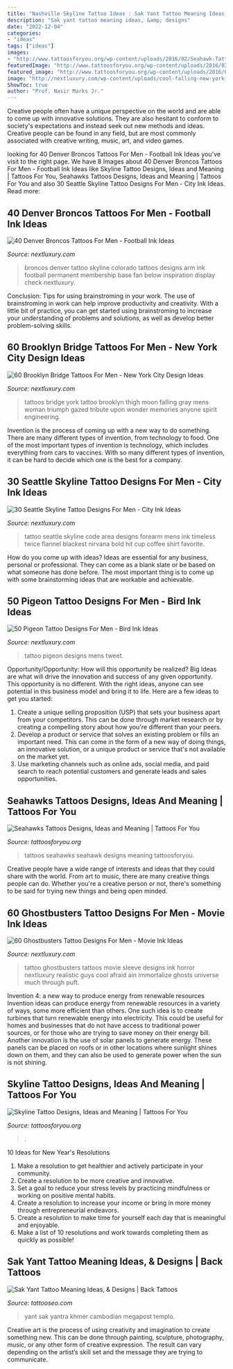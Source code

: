 ```yaml
---
title: "Nashville Skyline Tattoo Ideas : Sak Yant Tattoo Meaning Ideas, &amp; Designs"
description: "Sak yant tattoo meaning ideas, &amp; designs"
date: "2022-12-04"
categories:
- "ideas"
tags: ["ideas"]
images:
- "http://www.tattoosforyou.org/wp-content/uploads/2016/02/Seahawk-Tattoos.jpg"
featuredImage: "http://www.tattoosforyou.org/wp-content/uploads/2016/02/Seahawk-Tattoos.jpg"
featured_image: "http://www.tattoosforyou.org/wp-content/uploads/2016/02/Seahawk-Tattoos.jpg"
image: "http://nextluxury.com/wp-content/uploads/cool-falling-new-york-city-brooklyn-bridge-with-moon-mens-thigh-tattoos.jpg"
ShowToc: true
author: "Prof. Nasir Marks Jr."
---
```



Creative people often have a unique perspective on the world and are able to come up with innovative solutions. They are also hesitant to conform to society's expectations and instead seek out new methods and ideas. Creative people can be found in any field, but are most commonly associated with creative writing, music, art, and video games.

	

		
looking for 40 Denver Broncos Tattoos For Men - Football Ink Ideas you've visit to the right page. We have 8 Images about 40 Denver Broncos Tattoos For Men - Football Ink Ideas like Skyline Tattoo Designs, Ideas and Meaning | Tattoos For You, Seahawks Tattoos Designs, Ideas and Meaning | Tattoos For You and also 30 Seattle Skyline Tattoo Designs For Men - City Ink Ideas. Read more:
		
    
## 40 Denver Broncos Tattoos For Men - Football Ink Ideas

<img loading=lazy src="http://nextluxury.com/wp-content/uploads/colorado-denver-broncos-skyline-guys-city-inner-arm-bicep-tattoo-design-ideas.jpg" onerror="this.onerror=null;this.src='https://tse4.mm.bing.net/th?id=OIP.iHlALZJ6sVhS1E-T70-MtQHaHa&amp;pid=15.1';" alt="40 Denver Broncos Tattoos For Men - Football Ink Ideas">

_Source: nextluxury.com_

>broncos denver tattoo skyline colorado tattoos designs arm ink football permanent membership base fan below inspiration display check nextluxury. 

	

Conclusion: Tips for using brainstroming in your work.
The use of brainstroming in work can help improve productivity and creativity. With a little bit of practice, you can get started using brainstroming to increase your understanding of problems and solutions, as well as develop better problem-solving skills.

    
## 60 Brooklyn Bridge Tattoos For Men - New York City Design Ideas

<img loading=lazy src="http://nextluxury.com/wp-content/uploads/cool-falling-new-york-city-brooklyn-bridge-with-moon-mens-thigh-tattoos.jpg" onerror="this.onerror=null;this.src='https://tse1.mm.bing.net/th?id=OIP.oQdlauqT1l2GF7bDzTlYowHaJ4&amp;pid=15.1';" alt="60 Brooklyn Bridge Tattoos For Men - New York City Design Ideas">

_Source: nextluxury.com_

>tattoos bridge york tattoo brooklyn thigh moon falling gray mens woman triumph gazed tribute upon wonder memories anyone spirit engineering. 

	

Invention is the process of coming up with a new way to do something. There are many different types of invention, from technology to food. One of the most important types of invention is technology, which includes everything from cars to vaccines. With so many different types of invention, it can be hard to decide which one is the best for a company.

    
## 30 Seattle Skyline Tattoo Designs For Men - City Ink Ideas

<img loading=lazy src="http://nextluxury.com/wp-content/uploads/area-code-seattle-skyline-306-mens-outer-forearm-tattoo.jpg" onerror="this.onerror=null;this.src='https://tse3.mm.bing.net/th?id=OIP.t6dMEKps8Ey3zQGFL4jvXAHaE8&amp;pid=15.1';" alt="30 Seattle Skyline Tattoo Designs For Men - City Ink Ideas">

_Source: nextluxury.com_

>tattoo seattle skyline code area designs forearm mens ink timeless twice flannel blackest nirvana bold hit cup coffee shirt favorite. 

	

How do you come up with ideas?
Ideas are essential for any business, personal or professional. They can come as a blank slate or be based on what someone has done before. The most important thing is to come up with some brainstorming ideas that are workable and achievable.

    
## 50 Pigeon Tattoo Designs For Men - Bird Ink Ideas

<img loading=lazy src="http://nextluxury.com/wp-content/uploads/pigeon-mens-tattoo-ideas.jpg" onerror="this.onerror=null;this.src='https://tse1.mm.bing.net/th?id=OIP.g24dO90FVgaKrDpQkMtSEwHaJP&amp;pid=15.1';" alt="50 Pigeon Tattoo Designs For Men - Bird Ink Ideas">

_Source: nextluxury.com_

>tattoo pigeon designs mens tweet. 

	

Opportunity/Opportunity: How will this opportunity be realized?
Big Ideas are what will drive the innovation and success of any given opportunity. This opportunity is no different. With the right ideas, anyone can see potential in this business model and bring it to life. Here are a few ideas to get you started: 
1. Create a unique selling proposition (USP) that sets your business apart from your competitors. This can be done through market research or by creating a compelling story about how you're different than your peers. 
2. Develop a product or service that solves an existing problem or fills an important need. This can come in the form of a new way of doing things, an innovative solution, or a unique product or service that's not available on the market yet. 
3. Use marketing channels such as online ads, social media, and paid search to reach potential customers and generate leads and sales opportunities.

    
## Seahawks Tattoos Designs, Ideas And Meaning | Tattoos For You

<img loading=lazy src="http://www.tattoosforyou.org/wp-content/uploads/2016/02/Seahawk-Tattoos.jpg" onerror="this.onerror=null;this.src='https://tse3.mm.bing.net/th?id=OIP.8wr_zJ5FPKw8QihIPLFtbgHaHV&amp;pid=15.1';" alt="Seahawks Tattoos Designs, Ideas and Meaning | Tattoos For You">

_Source: tattoosforyou.org_

>tattoos seahawks seahawk designs meaning tattoosforyou. 

	

Creative people have a wide range of interests and ideas that they could share with the world. From art to music, there are many creative things people can do. Whether you're a creative person or not, there's something to be said for trying new things and being open minded.

    
## 60 Ghostbusters Tattoo Designs For Men - Movie Ink Ideas

<img loading=lazy src="http://nextluxury.com/wp-content/uploads/guys-full-arm-3d-realistic-sleeve-ghostbusters-tattoos.jpg" onerror="this.onerror=null;this.src='https://tse3.mm.bing.net/th?id=OIP.78-1Ob8Eo5b-aIng_FL0lQHaHH&amp;pid=15.1';" alt="60 Ghostbusters Tattoo Designs For Men - Movie Ink Ideas">

_Source: nextluxury.com_

>tattoo ghostbusters tattoos movie sleeve designs ink horror nextluxury realistic guys cool afraid ain immortalize ghosts universe much through puft. 

	

Invention 4: a new way to produce energy from renewable resources
Invention ideas can produce energy from renewable resources in a variety of ways, some more efficient than others. One such idea is to create turbines that turn renewable energy into electricity. This could be useful for homes and businesses that do not have access to traditional power sources, or for those who are trying to save money on their energy bill. Another innovation is the use of solar panels to generate energy. These panels can be placed on roofs or in other locations where sunlight shines down on them, and they can also be used to generate power when the sun is not shining.

    
## Skyline Tattoo Designs, Ideas And Meaning | Tattoos For You

<img loading=lazy src="https://www.tattoosforyou.org/wp-content/uploads/2017/09/Skyline-Tattoo-Photos.jpg" onerror="this.onerror=null;this.src='https://tse1.mm.bing.net/th?id=OIP.o8eKP_M-MYZimDA8537d7QHaHa&amp;pid=15.1';" alt="Skyline Tattoo Designs, Ideas and Meaning | Tattoos For You">

_Source: tattoosforyou.org_

>. 

	

10 Ideas for New Year's Resolutions
1. Make a resolution to get healthier and actively participate in your community. 
2. Create a resolution to be more creative and innovative. 
3. Set a goal to reduce your stress levels by practicing mindfulness or working on positive mental habits. 
4. Create a resolution to increase your income or bring in more money through entrepreneurial endeavors. 
5. Create a resolution to make time for yourself each day that is meaningful and enjoyable. 
6. Make a list of 10 resolutions and work towards completing them as quickly as possible!

    
## Sak Yant Tattoo Meaning Ideas, &amp; Designs | Back Tattoos

<img loading=lazy src="https://www.tattooseo.com/wp-content/uploads/2017/12/Sak-Yant-Tattoo-25.jpg" onerror="this.onerror=null;this.src='https://tse3.mm.bing.net/th?id=OIP.jTTdKKLUuzV3F_FNIHKmoAAAAA&amp;pid=15.1';" alt="Sak Yant Tattoo Meaning Ideas, &amp; Designs | Back Tattoos">

_Source: tattooseo.com_

>yant sak yantra khmer cambodian megapost templo. 

	

Creative art is the process of using creativity and imagination to create something new. This can be done through painting, sculpture, photography, music, or any other form of creative expression. The result can vary depending on the artist’s skill set and the message they are trying to communicate.


